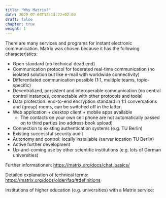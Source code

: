 ```yaml
---
title: "Why Matrix?"
date: 2020-07-03T13:14:22+02:00
draft: false
chapter: true
weight: 1
---
```


There are many services and programs for instant electronic communication. Matrix was chosen because it has the following characteristics:

- Open standard (no technical dead end)
- Communication protocol for federated real-time communication (no isolated solution but like e-mail with worldwide connectivity)
- Differentiated communication possible (1:1, multiple teams, topic-specific)
- Decentralized, persistent and interoperable communication (no central control instances, connectable with other protocols and tools)
- Data protection: end-to-end encryption standard in 1:1 conversations and (group) rooms, can be switched off in the latter
- Web application + desktop client + mobile apps available
  - The contacts on your own cell phone are not automatically passed on to third parties (no address book upload)
- Connection to existing authentication systems (e.g. TU Berlin)
- Existing successful security audit
- Autonomy and control: locally installable (server location TU Berlin)
- Active further development
- Up-and-coming use by other scientific institutions (e.g. lots of German universities)

Further informationen: https://matrix.org/docs/chat_basics/

Detailed explanation of technical terms: https://matrix.org/docs/older/faq/#definitions

Institutions of higher education (e.g. universities) with a Matrix service: 

<object data="/images/federation_map.svg" type="image/svg+xml" style="width: 600px; max-width: 100%"></object>
